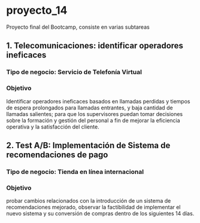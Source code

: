 # proyecto_14
Proyecto final del Bootcamp, consiste en varias subtareas

## __1. Telecomunicaciones: identificar operadores ineficaces__
### Tipo de negocio: Servicio de Telefonía Virtual

### Objetivo 
Identificar operadores ineficaces basados en llamadas perdidas y tiempos de espera prolongados para llamadas entrantes, y baja cantidad de llamadas salientes; para que los supervisores puedan tomar decisiones sobre la formación y gestión del personal a fin de mejorar la eficiencia operativa y la satisfacción del cliente.

## 2. Test A/B: Implementación de Sistema de recomendaciones de pago
### Tipo de negocio: Tienda en línea internacional
### Objetivo
probar cambios relacionados con la introducción de un sistema de recomendaciones mejorado, observar la factibilidad de implementar el nuevo sistema y su conversión de compras dentro de los siguientes 14 días.
